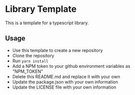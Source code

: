 # Library Template

This is a template for a typescript library.

## Usage

- Use this template to create a new repository
- Clone the repository
- Run `yarn install`
- Add a NPM token to your github environment variables as "NPM_TOKEN"
- Delete this README.md and replace it with your own
- Update the package.json with your own information
- Update the LICENSE file with your own information
